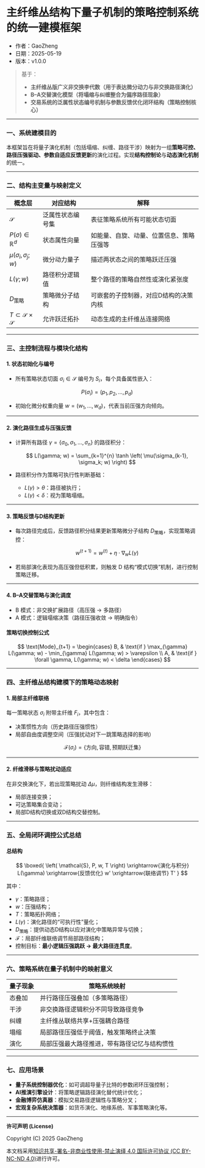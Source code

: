 # **主纤维丛结构下量子机制的策略控制系统的统一建模框架**

- 作者：GaoZheng
- 日期：2025-05-19
- 版本：v1.0.0

> 基于：
>
> * **主纤维丛版广义非交换李代数（用于表达微分动力与非交换路径演化）**
> * **B–A交替演化模型（将塌缩与纠缠整合为偏序路径现象）**
> * **交易系统的泛属性状态编号机制与参数反馈优化闭环结构（策略控制核心）**

---

### **一、系统建模目的**

本框架旨在将量子演化机制（包括塌缩、纠缠、路径干涉）映射为一组**策略可控、路径压强驱动、参数自适应反馈更新**的演化过程。实现**结构控制论**与**动态演化机制**的统一。

---

### **二、结构主变量与映射定义**

| 概念层                                        | 对应结构     | 解释                   |
| ------------------------------------------ | -------- | -------------------- |
| $\mathcal{S}$                              | 泛属性状态编号集 | 表征策略系统所有可能状态切面       |
| $P(\sigma) \in \mathbb{R}^d$               | 状态属性向量   | 如能量、自旋、动量、位置信息、策略压强等 |
| $\mu(\sigma_i, \sigma_j; w)$               | 微分动力量子   | 描述两状态之间的策略跃迁压强       |
| $L(\gamma; w)$                             | 路径积分逻辑值  | 整个路径的策略自然性或演化紧张度     |
| $D_{\text{策略}}$                            | 策略微分子结构  | 可嵌套的子控制器，对应D结构的决策内核  |
| $T \subset \mathcal{S} \times \mathcal{S}$ | 允许跃迁拓扑   | 动态生成的主纤维丛连接网络        |

---

### **三、主控制流程与模块化结构**

#### **1. 状态初始化与编号**

* 所有策略状态切面 $\sigma_i \in \mathcal{S}$ 编号为 $S_i$，每个具备属性嵌入：

  $$
  P(\sigma_i) = (p_1, p_2, \dots, p_d)
  $$

* 初始化微分权重向量 $w = (w_1, \dots, w_d)$，代表当前压强方向倾向。

---

#### **2. 演化路径生成与压强反馈**

* 计算所有路径 $\gamma = \{\sigma_0, \sigma_1, \dots, \sigma_n\}$ 的路径积分：

  $$
  L(\gamma; w) = \sum_{k=1}^{n} \tanh \left( \mu(\sigma_{k-1}, \sigma_k; w) \right)
  $$

* 路径积分作为策略可执行性判断基础：

  * $L(\gamma) > \theta$：路径被执行；
  * $L(\gamma) < \delta$：视为策略塌缩。

---

#### **3. 策略反馈与D结构更新**

* 每次路径完成后，反馈路径积分结果更新策略微分子结构 $D_{\text{策略}}$，实现策略调控：

  $$
  w^{(t+1)} = w^{(t)} + \eta \cdot \nabla_w L(\gamma)
  $$

* 若局部演化表现为高压强但低积累，则触发 D 结构“模式切换”机制，进行控制策略迁移。

---

#### **4. B–A交替策略与演化调度**

* B 模式：非交换扩展路径（高压强 → 多路径）
* A 模式：逻辑塌缩决策（路径压强收敛 → 明确指令）

#### **策略切换控制公式**

$$
\text{Mode}_{t+1} =
\begin{cases}
B, & \text{if } \max_{\gamma} L(\gamma; w) - \min_{\gamma} L(\gamma; w) > \varepsilon \\
A, & \text{if } \forall \gamma, L(\gamma; w) < \delta
\end{cases}
$$

---

### **四、主纤维丛结构建模下的策略动态映射**

#### **1. 局部主纤维联络**

每一策略状态 $\sigma_i$ 附带主纤维 $F_i$，其中包含：

* 决策惯性方向（历史路径压强惯性）
* 局部自由度调整空间（压强扰动对下一跳策略选择的影响）

$$
\mathcal{F}(\sigma_i) = \left\{ \text{方向}, \text{容错}, \text{预期跃迁集} \right\}
$$

---

#### **2. 纤维滑移与策略扰动适应**

在非交换演化下，若出现策略扰动 $\Delta \mu$，则纤维结构发生滑移：

* 局部连接变换；
* 可达策略集合变动；
* 局部D结构切换或双D结构交替控制。

---

### **五、全局闭环调控公式总结**

#### **总结构**

$$
\boxed{
\left( \mathcal{S}, P, w, T \right) \xrightarrow{演化与积分} L(\gamma) \xrightarrow{反馈优化} w' \xrightarrow{联络调节} T'
}
$$

其中：

* $\gamma$：策略路径；
* $w$：压强结构；
* $T$：策略拓扑网络；
* $L(\gamma)$：演化路径的“可执行性”量化；
* $D_{\text{策略}}$：提供动态D结构以应对演化中策略异常与切换；
* $\mathcal{F}$：局部纤维联络调节局部路径结构；
* 控制目标：**最小逻辑压强跳跃 → 最大路径连贯度**。

---

### **六、策略系统在量子机制中的映射意义**

| 量子现象 | 策略系统映射                 |
| ---- | ---------------------- |
| 态叠加  | 并行路径压强叠加（多策略路径）        |
| 干涉   | 非交换路径逻辑积分不同导致路径竞争      |
| 纠缠   | 主纤维丛联络共享+压强耦合路径        |
| 塌缩   | 局部路径压强低于阈值，触发策略终止决策    |
| 演化   | 局部压强最大路径推进，带有路径记忆与结构惯性 |

---

### **七、应用场景**

* **量子系统控制器优化**：如可调超导量子比特的参数闭环压强控制；
* **AI推演引擎设计**：将策略逻辑路径演化替代统计优化；
* **金融博弈仿真器**：模拟交易路径逻辑性与策略分叉；
* **宏观复杂系统决策器**：如货币演化、地缘系统、军事策略演化等。

---

**许可声明 (License)**

Copyright (C) 2025 GaoZheng 

本文档采用[知识共享-署名-非商业性使用-禁止演绎 4.0 国际许可协议 (CC BY-NC-ND 4.0)](https://creativecommons.org/licenses/by-nc-nd/4.0/deed.zh-Hans)进行许可。
